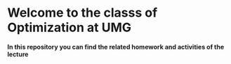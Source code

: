 # Welcome to the classs of Optimization at  UMG
**In this repository you can find the related homework and activities of the lecture**
